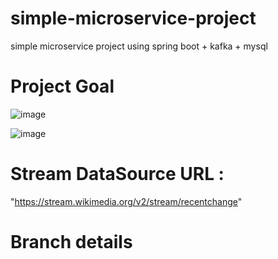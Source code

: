 # simple-microservice-project
simple microservice project using spring boot + kafka + mysql

# Project Goal
![image](https://user-images.githubusercontent.com/10796425/188440104-9ec48f46-e2d0-4cad-a590-99fb3936d838.png)

![image](https://user-images.githubusercontent.com/10796425/191407707-3bb2c75d-8872-4d10-a92c-696072fc3230.png)

 
# Stream DataSource URL : 
"https://stream.wikimedia.org/v2/stream/recentchange"

# Branch details
